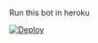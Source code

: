 
Run this bot in heroku

[![Deploy](https://www.herokucdn.com/deploy/button.svg)](https://heroku.com/deploy?template=https://github.com/epikziom39/Dick-muisc-discord-bot-Source-Code)&nbsp;&nbsp;&nbsp;&nbsp;&nbsp;&nbsp;
